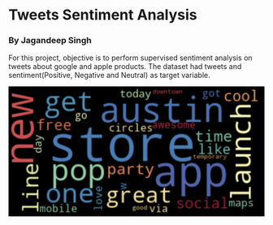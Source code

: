 # Tweets Sentiment Analysis
### By Jagandeep Singh

For this project, objective is to perform supervised sentiment analysis on tweets about google and apple products. The dataset had tweets and sentiment(Positive, Negative and Neutral) as target variable. 

![](Image/word.png)</div>